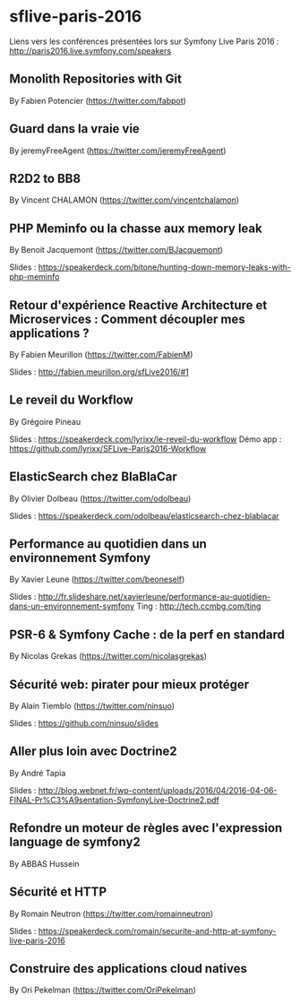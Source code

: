 # sflive-paris-2016

Liens vers les conférences présentées lors sur Symfony Live Paris 2016 : http://paris2016.live.symfony.com/speakers

## Monolith Repositories with Git

By Fabien Potencier (https://twitter.com/fabpot) 

## Guard dans la vraie vie

By jeremyFreeAgent (https://twitter.com/jeremyFreeAgent)

## R2D2 to BB8

By Vincent CHALAMON (https://twitter.com/vincentchalamon)

## PHP Meminfo ou la chasse aux memory leak

By Benoit Jacquemont (https://twitter.com/BJacquemont)

Slides : https://speakerdeck.com/bitone/hunting-down-memory-leaks-with-php-meminfo

## Retour d'expérience Reactive Architecture et Microservices : Comment découpler mes applications ?

By Fabien Meurillon (https://twitter.com/FabienM)

Slides : http://fabien.meurillon.org/sfLive2016/#1

## Le reveil du Workflow

By Grégoire Pineau

Slides : https://speakerdeck.com/lyrixx/le-reveil-du-workflow
Démo app : https://github.com/lyrixx/SFLive-Paris2016-Workflow

## ElasticSearch chez BlaBlaCar

By Olivier Dolbeau (https://twitter.com/odolbeau)

Slides : https://speakerdeck.com/odolbeau/elasticsearch-chez-blablacar

## Performance au quotidien dans un environnement Symfony

By Xavier Leune (https://twitter.com/beoneself)

Slides : http://fr.slideshare.net/xavierleune/performance-au-quotidien-dans-un-environnement-symfony
Ting : http://tech.ccmbg.com/ting

## PSR-6 & Symfony Cache : de la perf en standard

By Nicolas Grekas (https://twitter.com/nicolasgrekas)

## Sécurité web: pirater pour mieux protéger

By Alain Tiemblo (https://twitter.com/ninsuo)

Slides : https://github.com/ninsuo/slides

## Aller plus loin avec Doctrine2

By André Tapia

Slides : http://blog.webnet.fr/wp-content/uploads/2016/04/2016-04-06-FINAL-Pr%C3%A9sentation-SymfonyLive-Doctrine2.pdf

## Refondre un moteur de règles avec l'expression language de symfony2

By ABBAS Hussein

## Sécurité et HTTP

By Romain Neutron (https://twitter.com/romainneutron)

Slides : https://speakerdeck.com/romain/securite-and-http-at-symfony-live-paris-2016

## Construire des applications cloud natives

By Ori Pekelman (https://twitter.com/OriPekelman)
